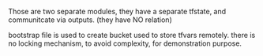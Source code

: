 Those are two separate modules, they have a separate tfstate,
and communitcate via outputs. (they have NO relation)

bootstrap file is used to create bucket used to store tfvars remotely.
there is no locking mechanism, to avoid complexity, for demonstration purpose.
